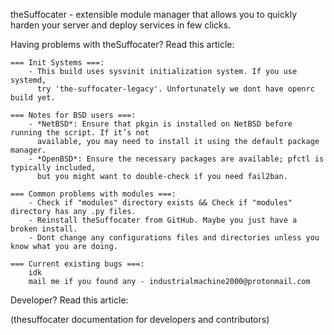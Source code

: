 theSuffocater - extensible module manager that allows you to
quickly harden your server and deploy services in few clicks.



Having problems with theSuffocater? Read this article:

    === Init Systems ===:
        - This build uses sysvinit initialization system. If you use systemd,
          try 'the-suffocater-legacy'. Unfortunately we dont have openrc build yet.
        
    === Notes for BSD users ===:
        - *NetBSD*: Ensure that pkgin is installed on NetBSD before running the script. If it’s not
          available, you may need to install it using the default package manager.
        - *OpenBSD*: Ensure the necessary packages are available; pfctl is typically included,
          but you might want to double-check if you need fail2ban.
    
    === Common problems with modules ===:
        - Check if "modules" directory exists && Check if "modules" directory has any .py files.
        - Reinstall theSuffocater from GitHub. Maybe you just have a broken install.
        - Dont change any configurations files and directories unless you know what you are doing.
    
    === Current existing bugs ===:
        idk
        mail me if you found any - industrialmachine2000@protonmail.com


Developer? Read this article:

   (thesuffocater documentation for developers and contributors) 

